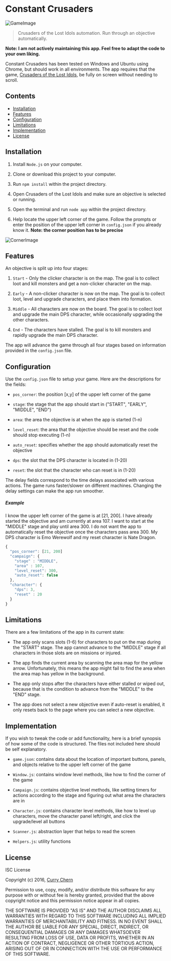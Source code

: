 # Constant Crusaders

![GameImage](https://raw.githubusercontent.com/currychern/constant-crusaders/master/assets/game.jpg)

> Crusaders of the Lost Idols automation. Run through an objective automatically.

**Note: I am not actively maintaining this app. Feel free to adapt the code to your own liking.**

Constant Crusaders has been tested on Windows and Ubuntu using Chrome, but should work in all environments. The app requires that the game, [Crusaders of the Lost Idols](http://www.kongregate.com/games/codename_enter/crusaders-of-the-lost-idols), be fully on screen without needing to scroll.

## Contents

- [Installation](#installation)
- [Features](#features)
- [Configuration](#configuration)
- [Limitations](#limitations)
- [Implementation](#implementation)
- [License](#license)

## Installation

1. Install `Node.js` on your computer.

2. Clone or download this project to your computer.

3. Run `npm install` within the project directory.

4. Open Crusaders of the Lost Idols and make sure an objective is selected or running.

5. Open the terminal and run `node app` within the project directory.

6. Help locate the upper left corner of the game. Follow the prompts or enter the position of the upper left corner in `config.json` if you already know it. **Note: the corner position has to be precise**

![CornerImage](https://raw.githubusercontent.com/currychern/constant-crusaders/master/assets/corner.jpg)

## Features

An objective is split up into four stages:

1. `Start` - Only the clicker character is on the map.
    The goal is to collect loot and kill monsters and get a non-clicker character on the map.

2. `Early` - A non-clicker character is now on the map.
    The goal is to collect loot, level and upgrade characters, and place them into formation.

3. `Middle` - All characters are now on the board.
    The goal is to collect loot and upgrade the main DPS character, while occasionally upgrading the other characters.

4. `End` - The characters have stalled.
    The goal is to kill monsters and rapidly upgrade the main DPS character.

The app will advance the game through all four stages based on information provided in the `config.json` file.

## Configuration

Use the `config.json` file to setup your game. Here are the descriptions for the fields:

- `pos_corner`: the position [x,y] of the upper left corner of the game

- `stage`: the stage that the app should start in ("START", "EARLY", "MIDDLE", "END")

- `area`: the area the objective is at when the app is started (1-n)

- `level_reset`: the area that the objective should be reset and the code should stop executing (1-n)

- `auto_reset`: specifies whether the app should automatically reset the objective

- `dps`: the slot that the DPS character is located in (1-20)

- `reset`: the slot that the character who can reset is in (1-20)

The delay fields correspond to the time delays associated with various actions. The game runs faster/slower on different machines. Changing the delay settings can make the app run smoother.

##### Example
I know the upper left corner of the game is at [21, 200]. I have already started the objective and am currently at area 107. I want to start at the "MIDDLE" stage and play until area 300. I do not want the app to automatically reset the objective once the characters pass area 300. My DPS character is Emo Werewolf and my reset character is Nate Dragon.

```JavaScript
{
  "pos_corner": [21, 200]
  "campaign": {
    "stage" : "MIDDLE",
    "area" : 107,
    "level_reset": 300,
    "auto_reset": false
  },
  "character": {
    "dps": 3,
    "reset" : 20
  }
}
```

## Limitations

There are a few limitations of the app in its current state:

- The app only scans slots (1-6) for characters to put on the map during the "START" stage. The app cannot advance to the "MIDDLE" stage if all characters in those slots are on missions or injured.

- The app finds the current area by scanning the area map for the yellow arrow. Unfortunately, this means the app might fail to find the area when the area map has yellow in the background.

- The app only stops after the characters have either stalled or wiped out, because that is the condition to advance from the "MIDDLE" to the "END" stage.

- The app does not select a new objective even if auto-reset is enabled, it only resets back to the page where you can select a new objective.

## Implementation

If you wish to tweak the code or add functionality, here is a brief synopsis of how some of the code is structured. The files not included here should be self explanatory.

- `game.json`: contains data about the location of important buttons, panels, and objects relative to the upper left corner of the game

- `Window.js`: contains window level methods, like how to find the corner of the game

- `Campaign.js`: contains objective level methods, like setting timers for actions according to the stage and figuring out what area the characters are in

- `Character.js`: contains character level methods, like how to level up characters, move the character panel left/right, and click the upgrade/level all buttons

- `Scanner.js`: abstraction layer that helps to read the screen

- `Helpers.js`: utility functions

## License

ISC License

Copyright (c) 2016, [Curry Chern](https://github.com/currychern)

Permission to use, copy, modify, and/or distribute this software for any purpose with or without fee is hereby granted, provided that the above copyright notice and this permission notice appear in all copies.

THE SOFTWARE IS PROVIDED "AS IS" AND THE AUTHOR DISCLAIMS ALL WARRANTIES WITH REGARD TO THIS SOFTWARE INCLUDING ALL IMPLIED WARRANTIES OF MERCHANTABILITY AND FITNESS. IN NO EVENT SHALL THE AUTHOR BE LIABLE FOR ANY SPECIAL, DIRECT, INDIRECT, OR CONSEQUENTIAL DAMAGES OR ANY DAMAGES WHATSOEVER RESULTING FROM LOSS OF USE, DATA OR PROFITS, WHETHER IN AN ACTION OF CONTRACT, NEGLIGENCE OR OTHER TORTIOUS ACTION, ARISING OUT OF OR IN CONNECTION WITH THE USE OR PERFORMANCE OF THIS SOFTWARE.

